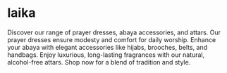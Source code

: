 # laika
Discover our range of prayer dresses, abaya accessories, and attars. Our prayer dresses ensure modesty and comfort for daily worship. Enhance your abaya with elegant accessories like hijabs, brooches, belts, and handbags. Enjoy luxurious, long-lasting fragrances with our natural, alcohol-free attars. Shop now for a blend of tradition and style.

